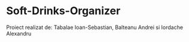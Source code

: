 # Soft-Drinks-Organizer

Proiect realizat de: Tabalae Ioan-Sebastian, Balteanu Andrei si Iordache Alexandru
